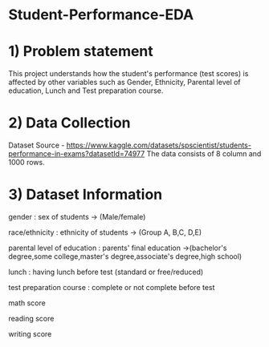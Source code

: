# Student-Performance-EDA


# 1) Problem statement
This project understands how the student's performance (test scores) is affected by other variables such as Gender, Ethnicity, Parental level of education, Lunch and Test preparation course.


# 2) Data Collection
Dataset Source - https://www.kaggle.com/datasets/spscientist/students-performance-in-exams?datasetId=74977
The data consists of 8 column and 1000 rows.


# 3) Dataset Information

gender : sex of students -> (Male/female)

race/ethnicity : ethnicity of students -> (Group A, B,C, D,E)

parental level of education : parents' final education ->(bachelor's degree,some college,master's degree,associate's degree,high school)

lunch : having lunch before test (standard or free/reduced)

test preparation course : complete or not complete before test

math score

reading score

writing score
